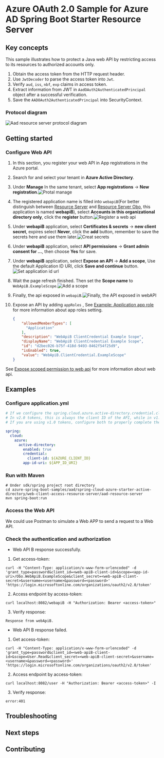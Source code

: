 # Azure OAuth 2.0 Sample for Azure AD Spring Boot Starter Resource Server

## Key concepts
This sample illustrates how to protect a Java web API by restricting access to its resources to authorized accounts only.

1. Obtain the access token from the HTTP request header.
2. Use `JwtDecoder` to parse the access token into `Jwt`.
3. Verify `aud`, `iss`, `nbf`, `exp` claims in access token.
4. Extract information from JWT in `AadOAuth2AuthenticatedPrincipal` object after a successful verification.
5. Save the `AADOAuth2AuthenticatedPrincipal` into SecurityContext.

### Protocol diagram
![Aad resource server protocol diagram](docs/image-add-resource-server.png "Aad resource server protocol diagram")

## Getting started

### Configure Web API
1. In this section, you register your web API in App registrations in the Azure portal.
1. Search for and select your tenant in **Azure Active Directory**.
1. Under **Manage** In the same tenant, select **App registrations** -> **New registration**.![Protal manage](docs/image-protal-manage.png "Protal manage")
1. The registered application name is filled into `webapiB`(For better distinguish between [Resource Server] and [Resource Server Obo], this application is named **webapiB**), select **Accounts in this organizational directory only**, click the **register** button.![Register a web api](docs/image-register-a-web-api.png "Register a web api")
1. Under **webapiB** application, select **Certificates & secrets** -> **new client secret**, expires select **Never**, click the **add** button, remember to save the secrets here and use them later.![Creat secrets](docs/image-creat-secrets-api.png "Creat secrets")
1. Under **webapiB** application, select **API permissions** -> **Grant admin consent for ...**, then choose **Yes** for save.
1. Under **webapiB** application, select **Expose an API** -> **Add a scope**, Use the default Application ID URI, click **Save and continue** button.![Set application id url](docs/image-set-application-id-url.png "Set application id url")
1. Wait the page refresh finished. Then set the **Scope name** to `WebApiB.ExampleScope`.![Add a scope](docs/image-add-a-scope.png "Add a scope")
1. Finally, the api exposed in `webapiB`.![Finally, the API exposed in webAPI](docs/image-expose-api.png "Finally, the API exposed in webAPI")
1. Expose an API by adding `appRoles` , See [Example: Application app role] for more information about app roles setting.

    ```json
    {
        "allowedMemberTypes": [
          "Application"
        ],
        "description": "WebApiB ClientCredential Example Scope",
        "displayName": "WebApiB ClientCredential Example Scope",
        "id": "d2bec026-b75f-418d-9493-8462f54f25d9",
        "isEnabled": true, 
        "value": "WebApiB.ClientCredential.ExampleScope"
    }
    ```
   
See [Expose scoped permission to web api] for more information about web api.

## Examples
### Configure application.yml
```yaml
# If we configure the spring.cloud.azure.active-directory.credential.client-id or spring.cloud.azure.active-directory.app-id-uri, then will check the audience.
# In v2.0 tokens, this is always the client ID of the API, while in v1.0 tokens it can be the client ID or the resource URI used in the request.
# If you are using v1.0 tokens, configure both to properly complete the audience validation.

spring:
  cloud:
    azure:
      active-directory:
        enabled: true
        credential:
          client-id: ${AZURE_CLIENT_ID}
        app-id-uri: ${APP_ID_URI}
```

### Run with Maven
```shell
# Under sdk/spring project root directory
cd azure-spring-boot-samples/aad/spring-cloud-azure-starter-active-directory/web-client-access-resource-server/aad-resource-server
mvn spring-boot:run
```

### Access the Web API
We could use Postman to simulate a Web APP to send a request to a Web API.

### Check the authentication and authorization
- Web API B response successfully.

1. Get access-token:
```shell script
curl -H "Content-Type: application/x-www-form-urlencoded" -d 'grant_type=password&client_id=<web-apiB-client-id>&scope=<app-id-uri>/Obo.WebApiB.ExampleScope&client_secret=<web-apiB-client-secret>&username=<username>&password=<password>' 'https://login.microsoftonline.com/organizations/oauth2/v2.0/token'
```
2. Access endpoint by access-token:
```shell script
curl localhost:8082/webapiB -H "Authorization: Bearer <access-token>"
```
3. Verify response:
```text
Response from webApiB.
```

- Web API B response failed.

1. Get access-token:
```shell script
curl -H "Content-Type: application/x-www-form-urlencoded" -d 'grant_type=password&client_id=<web-apiB-client-id>&scope=User.Read&client_secret=<web-apiB-client-secret>&username=<username>&password=<password>' 'https://login.microsoftonline.com/organizations/oauth2/v2.0/token'
```
2. Access endpoint by access-token:
```shell script
curl localhost:8082/user -H "Authorization: Bearer <access-token>" -I
```
3. Verify response:
```text
error:401
```

## Troubleshooting

## Next steps
## Contributing
<!-- LINKS -->

[Expose scoped permission to web api]: https://docs.microsoft.com/azure/active-directory/develop/quickstart-configure-app-expose-web-apis
[Resource Server]: ../aad-resource-server
[Resource Server Obo]: ../aad-resource-server-obo
[resource server password credentials]: https://docs.microsoft.com/azure/active-directory/develop/v2-oauth-ropc
[Example: Application app role]: https://docs.microsoft.com/azure/active-directory/develop/howto-add-app-roles-in-azure-ad-apps#example-application-app-role
